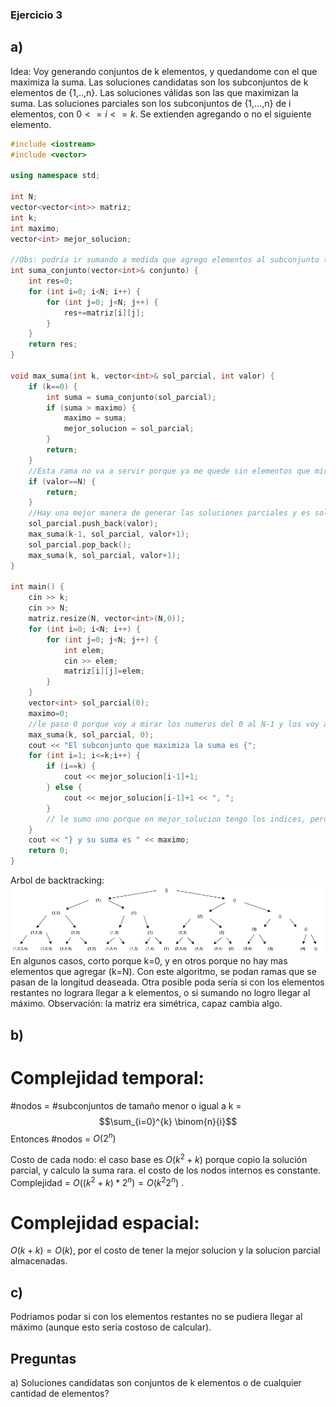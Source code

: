 ### Ejercicio 3
## a)
Idea: Voy generando conjuntos de k elementos, y quedandome con el que maximiza la suma. 
Las soluciones candidatas son los subconjuntos de k elementos de {1,..,n}. 
Las soluciones válidas son las que maximizan la suma. 
Las soluciones parciales son los subconjuntos de {1,...,n} de i elementos, con $0<=i<=k$. Se extienden agregando o no el siguiente elemento. 

```cpp
#include <iostream>
#include <vector>

using namespace std;

int N;
vector<vector<int>> matriz;
int k;
int maximo;
vector<int> mejor_solucion;

//Obs: podría ir sumando a medida que agrego elementos al subconjunto (si agrego i, recorro todo el subconjunto y para cada elemento j, sumo a la suma total M[j][i]+M[i][j] y ademas sumo M[i][i]) 
int suma_conjunto(vector<int>& conjunto) {
    int res=0;
    for (int i=0; i<N; i++) {
        for (int j=0; j<N; j++) {
            res+=matriz[i][j];
        }
    }
    return res;
}

void max_suma(int k, vector<int>& sol_parcial, int valor) {
    if (k==0) {
        int suma = suma_conjunto(sol_parcial);
        if (suma > maximo) {
            maximo = suma;
            mejor_solucion = sol_parcial;
        }
        return;
    }
    //Esta rama no va a servir porque ya me quede sin elementos que mirar, y no complete los k elementos porque k!=0
    if (valor==N) {
        return;
    }
    //Hay una mejor manera de generar las soluciones parciales y es solo agregar al que tengo actualmetne los de indice mayor. Asi no se repiten subconjuntos
    sol_parcial.push_back(valor);
    max_suma(k-1, sol_parcial, valor+1);
    sol_parcial.pop_back();
    max_suma(k, sol_parcial, valor+1);
}

int main() {
    cin >> k;
    cin >> N;
    matriz.resize(N, vector<int>(N,0));
    for (int i=0; i<N; i++) {
        for (int j=0; j<N; j++) {
            int elem;
            cin >> elem;
            matriz[i][j]=elem;
        }
    }
    vector<int> sol_parcial(0);
    maximo=0;
    //le paso 0 porque voy a mirar los numeros del 0 al N-1 y los voy a ir agregando al conjunto. Empiezo por el 0.
    max_suma(k, sol_parcial, 0);
    cout << "El subconjunto que maximiza la suma es {";
    for (int i=1; i<=k;i++) {
        if (i==k) {
            cout << mejor_solucion[i-1]+1;
        } else {
            cout << mejor_solucion[i-1]+1 << ", ";
        }
        // le sumo uno porque en mejor_solucion tengo los indices, pero como I empieza a sumar en 1 hay q arreglar eso
    }
    cout << "} y su suma es " << maximo;
    return 0;
}
```

Arbol de backtracking: 
![3a](/Practica%201/images/backtracking_3a.png)
En algunos casos, corto porque k=0, y en otros porque no hay mas elementos que agregar (k=N). 
Con este algoritmo, se podan ramas que se pasan de la longitud deaseada. Otra posible poda sería si con los elementos restantes no lograra llegar a k elementos, o si sumando no logro llegar al máximo. 
Observación: la matriz era simétrica, capaz cambia algo. 

## b) 
# Complejidad temporal: 
#nodos = #subconjuntos de tamaño menor o igual a k = $$\sum_{i=0}^{k} \binom{n}{i}$$
Entonces #nodos = $O(2^n)$

Costo de cada nodo: el caso base es $O(k^2+k)$ porque copio la solución parcial, y calculo la suma rara. el costo de los nodos internos es constante. 
Complejidad = $O((k^2+k)*2^n) = O(k^{2}2^{n})$ . 
# Complejidad espacial: 
$O(k+k)=O(k)$, por el costo de tener la mejor solucion y la solucion parcial almacenadas. 

## c) 
Podriamos podar si con los elementos restantes no se pudiera llegar al máximo (aunque esto sería costoso de calcular). 

## Preguntas
a) Soluciones candidatas son conjuntos de k elementos o de cualquier cantidad de elementos? 
